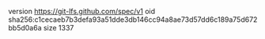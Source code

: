 version https://git-lfs.github.com/spec/v1
oid sha256:c1cecaeb7b3defa93a51dde3db146cc94a8ae73d57dd6c189a75d672bb5d0a6a
size 1337
